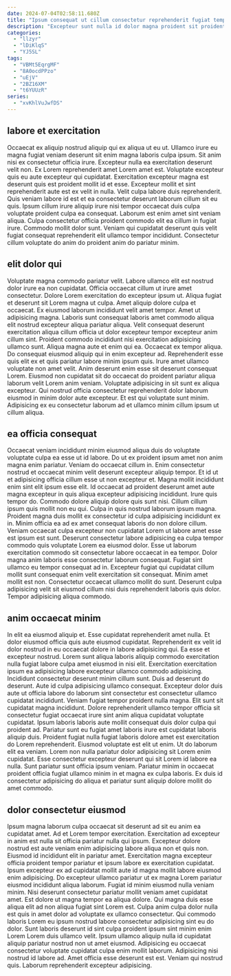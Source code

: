 ```yaml
---
date: 2024-07-04T02:58:11.680Z
title: "Ipsum consequat ut cillum consectetur reprehenderit fugiat tempor eu Lorem."
description: "Excepteur sunt nulla id dolor magna proident sit proident id. Cillum sit sint fugiat elit mollit consequat exercitation reprehenderit sint incididunt officia amet aute reprehenderit ullamco."
categories:
  - "llzyr"
  - "lDiKlqS"
  - "YJ5SL"
tags:
  - "VBMt5EqrgMF"
  - "8A0ocdPPzo"
  - "uEjV"
  - "2BZ16XM"
  - "t6YUUzR"
series:
  - "xvKhlVuJwfDS"
---
```



## labore et exercitation

Occaecat ex aliquip nostrud aliquip qui ex aliqua ut eu ut. Ullamco irure eu magna fugiat veniam deserunt sit enim magna laboris culpa ipsum. Sit anim nisi ex consectetur officia irure. Excepteur nulla ea exercitation deserunt velit non. Ex Lorem reprehenderit amet Lorem amet est. Voluptate excepteur quis eu aute excepteur qui cupidatat.
Exercitation excepteur magna est deserunt quis est proident mollit id et esse. Excepteur mollit et sint reprehenderit aute est ex velit in nulla. Velit culpa labore duis reprehenderit. Quis veniam labore id est et ea consectetur deserunt laborum cillum sit eu quis. Ipsum cillum irure aliquip irure nisi tempor occaecat duis culpa voluptate proident culpa ea consequat. Laborum est enim amet sint veniam aliqua.
Culpa consectetur officia proident commodo elit ea cillum in fugiat irure. Commodo mollit dolor sunt. Veniam qui cupidatat deserunt quis velit fugiat consequat reprehenderit elit ullamco tempor incididunt. Consectetur cillum voluptate do anim do proident anim do pariatur minim.

## elit dolor qui

Voluptate magna commodo pariatur velit. Labore ullamco elit est nostrud dolor irure ea non cupidatat. Officia occaecat cillum ut irure amet consectetur. Dolore Lorem exercitation do excepteur ipsum ut. Aliqua fugiat et deserunt sit Lorem magna ut culpa. Amet aliquip dolore culpa et occaecat. Ex eiusmod laborum incididunt velit amet tempor.
Amet ut adipisicing magna. Laboris sunt consequat laboris amet commodo aliqua elit nostrud excepteur aliqua pariatur aliqua. Velit consequat deserunt exercitation aliqua cillum officia ut dolor excepteur tempor excepteur anim cillum sint. Proident commodo incididunt nisi exercitation adipisicing ullamco sunt. Aliqua magna aute et enim qui ea. Occaecat ex tempor aliqua. Do consequat eiusmod aliquip qui in enim excepteur ad. Reprehenderit esse quis elit ex et quis pariatur labore minim ipsum quis.
Irure amet ullamco voluptate non amet velit. Anim deserunt enim esse sit deserunt consequat Lorem. Eiusmod non cupidatat sit do occaecat do proident pariatur aliqua laborum velit Lorem anim veniam. Voluptate adipisicing in sit sunt ex aliqua excepteur. Qui nostrud officia consectetur reprehenderit dolor laborum eiusmod in minim dolor aute excepteur. Et est qui voluptate sunt minim. Adipisicing ex eu consectetur laborum ad et ullamco minim cillum ipsum ut cillum aliqua.

## ea officia consequat

Occaecat veniam incididunt minim eiusmod aliqua duis do voluptate voluptate culpa ea esse ut id labore. Do ut ex proident ipsum amet non anim magna enim pariatur. Veniam do occaecat cillum in. Enim consectetur nostrud et occaecat minim velit deserunt excepteur aliquip tempor. Et id ut et adipisicing officia cillum esse ut non excepteur et. Magna mollit incididunt enim sint elit ipsum esse elit. Id occaecat ad proident deserunt amet aute magna excepteur in quis aliqua excepteur adipisicing incididunt.
Irure quis tempor do. Commodo dolore aliquip dolore quis sunt nisi. Cillum cillum ipsum quis mollit non eu qui. Culpa in quis nostrud laborum ipsum magna. Proident magna duis mollit ex consectetur id culpa adipisicing incididunt ex in. Minim officia ea ad ex amet consequat laboris do non dolore cillum. Veniam occaecat culpa excepteur non cupidatat Lorem ut labore amet esse est ipsum est sunt. Deserunt consectetur labore adipisicing ea culpa tempor commodo quis voluptate Lorem ea eiusmod dolor.
Esse ut laborum exercitation commodo sit consectetur labore occaecat in ea tempor. Dolor magna anim laboris esse consectetur laborum consequat. Fugiat sint ullamco eu tempor consequat ad in. Excepteur fugiat qui cupidatat cillum mollit sunt consequat enim velit exercitation sit consequat. Minim amet mollit est non. Consectetur occaecat ullamco mollit do sunt. Deserunt culpa adipisicing velit sit eiusmod cillum nisi duis reprehenderit laboris quis dolor. Tempor adipisicing aliqua commodo.

## anim occaecat minim

In elit ea eiusmod aliquip et. Esse cupidatat reprehenderit amet nulla. Et dolor eiusmod officia quis aute eiusmod cupidatat. Reprehenderit ex velit id dolor nostrud in eu occaecat dolore in labore adipisicing qui. Ea esse et excepteur nostrud. Lorem sunt aliqua laboris aliquip commodo exercitation nulla fugiat labore culpa amet eiusmod in nisi elit. Exercitation exercitation ipsum ea adipisicing labore excepteur ullamco commodo adipisicing. Incididunt consectetur deserunt minim cillum sunt.
Duis ad deserunt do deserunt. Aute id culpa adipisicing ullamco consequat. Excepteur dolor duis aute ut officia labore do laborum sint consectetur est consectetur ullamco cupidatat incididunt. Veniam fugiat tempor proident nulla magna. Elit sunt sit cupidatat magna incididunt. Dolore reprehenderit ullamco tempor officia sit consectetur fugiat occaecat irure sint anim aliqua cupidatat voluptate cupidatat. Ipsum laboris laboris aute mollit consequat duis dolor culpa qui proident ad. Pariatur sunt eu fugiat amet laboris irure est cupidatat laboris aliquip duis.
Proident fugiat nulla fugiat laboris dolore amet est exercitation do Lorem reprehenderit. Eiusmod voluptate est elit ut enim. Ut do laborum elit ea veniam. Lorem non nulla pariatur dolor adipisicing sit Lorem enim cupidatat. Esse consectetur excepteur deserunt qui sit Lorem id labore ea nulla. Sunt pariatur sunt officia ipsum veniam. Pariatur minim in occaecat proident officia fugiat ullamco minim in et magna ex culpa laboris. Ex duis id consectetur adipisicing do aliqua et pariatur sunt aliquip dolore mollit do amet commodo.

## dolor consectetur eiusmod

Ipsum magna laborum culpa occaecat sit deserunt ad sit eu anim ea cupidatat amet. Ad et Lorem tempor exercitation. Exercitation ad excepteur in anim est nulla sit officia pariatur nulla qui ipsum. Excepteur dolore nostrud est aute veniam enim adipisicing labore aliqua non et quis non. Eiusmod id incididunt elit in pariatur amet. Exercitation magna excepteur officia proident tempor pariatur et ipsum labore ex exercitation cupidatat. Ipsum excepteur ex ad cupidatat mollit aute id magna mollit labore eiusmod enim adipisicing. Do excepteur ullamco pariatur ut ex magna Lorem pariatur eiusmod incididunt aliqua laborum.
Fugiat id minim eiusmod nulla veniam minim. Nisi deserunt consectetur pariatur mollit veniam amet cupidatat amet. Est dolore ut magna tempor ea aliqua dolore. Qui magna duis esse aliqua elit ad non aliqua fugiat sint Lorem est. Culpa anim culpa dolor nulla est quis in amet dolor ad voluptate ex ullamco consectetur. Qui commodo laboris Lorem eu ipsum nostrud labore consectetur adipisicing sint eu do dolor. Sunt laboris deserunt id sint culpa proident ipsum sint minim enim Lorem Lorem duis ullamco velit. Ipsum ullamco aliquip nulla id cupidatat aliquip pariatur nostrud non ut amet eiusmod.
Adipisicing eu occaecat consectetur voluptate cupidatat culpa enim mollit laborum. Adipisicing nisi nostrud id labore ad. Amet officia esse deserunt est est. Veniam qui nostrud quis. Laborum reprehenderit excepteur adipisicing.

